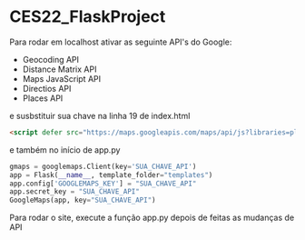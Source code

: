 # CES22_FlaskProject

Para rodar em localhost ativar as seguinte API's do Google:
  * Geocoding API
  * Distance Matrix API
  * Maps JavaScript API 
  * Directios API
  * Places API

e susbstituir sua chave na linha 19 de index.html


```html
<script defer src="https://maps.googleapis.com/maps/api/js?libraries=places&language=en&key=SUA_CHAVE_API" type="text/javascript"></script>
```
 e também no início de app.py
 ```python
gmaps = googlemaps.Client(key='SUA_CHAVE_API')
app = Flask(__name__, template_folder="templates")
app.config['GOOGLEMAPS_KEY'] = "SUA_CHAVE_API"
app.secret_key = "SUA_CHAVE_API"
GoogleMaps(app, key="SUA_CHAVE_API")
```
Para rodar o site, execute a função app.py depois de feitas as mudanças de API

